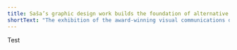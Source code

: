 ```yaml
---
title: Saša’s graphic design work builds the foundation of alternative and underground scene in Split!
shortText: "The exhibition of the award-winning visual communications designer from Split, Saša Pocrnić, is designed to provide a concise and clear insight into the design solutions of selected projects, while creating an interesting presentation of the synergy of innovative and progressive independent scene and graphic design."
---
```


Test

